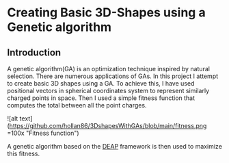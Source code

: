 # Creating Basic 3D-Shapes using a Genetic algorithm

## Introduction
A genetic algorithm(GA) is an optimization technique inspired by natural selection. There are numerous applications of GAs. In this project I attempt to create basic 3D shapes using a GA. To achieve this, I have used positional vectors in spherical coordinates system to represent similarly charged points in space. Then I used a simple fitness function that computes the total between all the point charges. 

![alt text](https://github.com/hollan86/3DshapesWithGAs/blob/main/fitness.png =100x "Fitness function")

A genetic algorithm based on the [DEAP](https://github.com/deap/deap) framework is then used to maximize this fitness.
